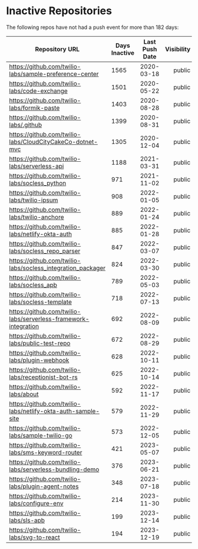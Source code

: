 # Inactive Repositories

The following repos have not had a push event for more than 182 days:

| Repository URL | Days Inactive | Last Push Date | Visibility |
| --- | --- | --- | ---: |
| https://github.com/twilio-labs/sample-preference-center | 1565 | 2020-03-18 | public |
| https://github.com/twilio-labs/code-exchange | 1501 | 2020-05-22 | public |
| https://github.com/twilio-labs/formik-paste | 1403 | 2020-08-28 | public |
| https://github.com/twilio-labs/.github | 1399 | 2020-08-31 | public |
| https://github.com/twilio-labs/CloudCityCakeCo-dotnet-mvc | 1305 | 2020-12-04 | public |
| https://github.com/twilio-labs/serverless-api | 1188 | 2021-03-31 | public |
| https://github.com/twilio-labs/socless_python | 971 | 2021-11-02 | public |
| https://github.com/twilio-labs/twilio-ipsum | 908 | 2022-01-05 | public |
| https://github.com/twilio-labs/twilio-anchore | 889 | 2022-01-24 | public |
| https://github.com/twilio-labs/netlify-okta-auth | 885 | 2022-01-28 | public |
| https://github.com/twilio-labs/socless_repo_parser | 847 | 2022-03-07 | public |
| https://github.com/twilio-labs/socless_integration_packager | 824 | 2022-03-30 | public |
| https://github.com/twilio-labs/socless_apb | 789 | 2022-05-03 | public |
| https://github.com/twilio-labs/socless-template | 718 | 2022-07-13 | public |
| https://github.com/twilio-labs/serverless-framework-integration | 692 | 2022-08-09 | public |
| https://github.com/twilio-labs/public-test-repo | 672 | 2022-08-29 | public |
| https://github.com/twilio-labs/plugin-webhook | 628 | 2022-10-11 | public |
| https://github.com/twilio-labs/receptionist-bot-rs | 625 | 2022-10-14 | public |
| https://github.com/twilio-labs/about | 592 | 2022-11-17 | public |
| https://github.com/twilio-labs/netlify-okta-auth-sample-site | 579 | 2022-11-29 | public |
| https://github.com/twilio-labs/sample-twilio-go | 573 | 2022-12-05 | public |
| https://github.com/twilio-labs/sms-keyword-router | 421 | 2023-05-07 | public |
| https://github.com/twilio-labs/serverless-bundling-demo | 376 | 2023-06-21 | public |
| https://github.com/twilio-labs/plugin-agent-notes | 348 | 2023-07-18 | public |
| https://github.com/twilio-labs/configure-env | 214 | 2023-11-30 | public |
| https://github.com/twilio-labs/sls-apb | 199 | 2023-12-14 | public |
| https://github.com/twilio-labs/svg-to-react | 194 | 2023-12-19 | public |
